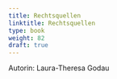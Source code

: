 ```yaml
---
title: Rechtsquellen
linktitle: Rechtsquellen
type: book
weight: 82
draft: true
---
```


Autorin: Laura-Theresa Godau